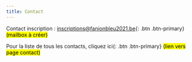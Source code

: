 ```yaml
---
title: Contact
---
```

Contact inscription : <a>inscriptions@fanionbleu2021.be</a>{: .btn .btn-primary} <mark>(mailbox à créer)</mark>

<a>Pour la liste de tous les contacts, cliquez ici</a>{: .btn .btn-primary} <mark>(lien vers page contact)</mark>
